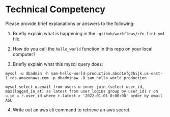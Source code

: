 # Technical Competency

Please provide brief explanations or answers to the following:

1. Briefly explain what is happening in the `.github/workflows/cfn-lint.yml` file.

2. How do you call the `hello_world` function in this repo on your local computer?

3. Briefly explain what this mysql query does:

```mysql
mysql -u dbadmin -h sam-hello-world-production.abcd1efg3hijk.us-east-1.rds.amazonaws.com -p dbadminpw -D sam_hello_world_production

mysql select u.email from users u inner join (select user_id, max(logged_in_at) as latest from user_logins group by user_id) r on u.id = r.user_id where r.latest > '2022-01-01 0:00:00' order by email ASC
```

4. Write out an aws cli command to retrieve an aws secret.
